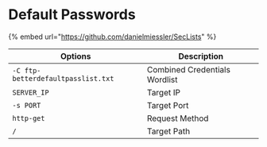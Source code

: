 # Default Passwords

{% embed url="https://github.com/danielmiessler/SecLists" %}

| Options                            | Description                   |
| ---------------------------------- | ----------------------------- |
| `-C ftp-betterdefaultpasslist.txt` | Combined Credentials Wordlist |
| `SERVER_IP`                        | Target IP                     |
| `-s PORT`                          | Target Port                   |
| `http-get`                         | Request Method                |
| `/`                                | Target Path                   |
